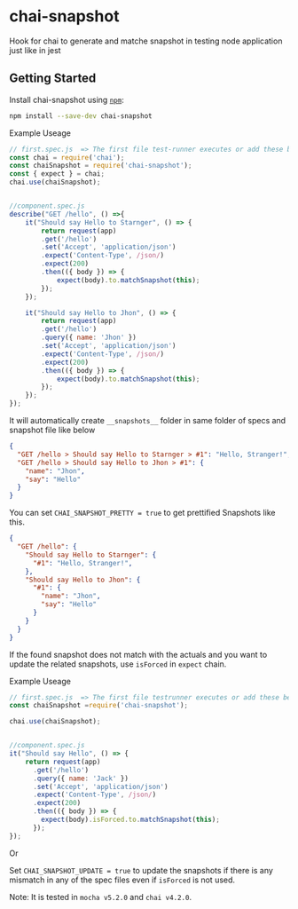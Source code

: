 # chai-snapshot

Hook for chai to generate and matche snapshot in testing node application just like in jest

## Getting Started

Install chai-snapshot using [`npm`](https://www.npmjs.com/):

```bash
npm install --save-dev chai-snapshot
```

Example Useage
```javascript
// first.spec.js  => The first file test-runner executes or add these below lines at the top of every spec file
const chai = require('chai');
const chaiSnapshot = require('chai-snapshot');
const { expect } = chai;
chai.use(chaiSnapshot);


//component.spec.js
describe("GET /hello", () =>{
    it("Should say Hello to Starnger", () => {
        return request(app)
        .get('/hello')
        .set('Accept', 'application/json')
        .expect('Content-Type', /json/)
        .expect(200)
        .then(({ body }) => {
            expect(body).to.matchSnapshot(this);
        });
    });

    it("Should say Hello to Jhon", () => {
        return request(app)
        .get('/hello')
        .query({ name: 'Jhon' })
        .set('Accept', 'application/json')
        .expect('Content-Type', /json/)
        .expect(200)
        .then(({ body }) => {
            expect(body).to.matchSnapshot(this);
        });
    });
});
```
It will automatically create `__snapshots__` folder in same folder of specs and snapshot file like below
```json
{
  "GET /hello > Should say Hello to Starnger > #1": "Hello, Stranger!",
  "GET /hello > Should say Hello to Jhon > #1": {
    "name": "Jhon",
    "say": "Hello"
  }
}
```
You can set `CHAI_SNAPSHOT_PRETTY = true` to get prettified Snapshots like this.
```json
{
  "GET /hello": {
    "Should say Hello to Starnger": {
      "#1": "Hello, Stranger!",
    },
    "Should say Hello to Jhon": {
      "#1": {
        "name": "Jhon",
        "say": "Hello"
      }
    }
  }
}
```

If the found snapshot does not match with the actuals and you want to update the related snapshots, use `isForced` in `expect` chain.

Example Useage
```javascript
// first.spec.js  => The first file testrunner executes or add these below lines at the top of every spec file
const chaiSnapshot =require('chai-snapshot');

chai.use(chaiSnapshot);


//component.spec.js
it("Should say Hello", () => {
    return request(app)
      .get('/hello')
      .query({ name: 'Jack' })
      .set('Accept', 'application/json')
      .expect('Content-Type', /json/)
      .expect(200)
      .then(({ body }) => {
        expect(body).isForced.to.matchSnapshot(this);
      });
});
```

Or

Set `CHAI_SNAPSHOT_UPDATE = true` to update the snapshots if there is any mismatch in any of the spec files even if `isForced` is not used.


Note: It is tested in `mocha v5.2.0` and `chai v4.2.0`.